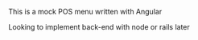 This is a mock POS menu written with Angular

Looking to implement back-end with node or rails later